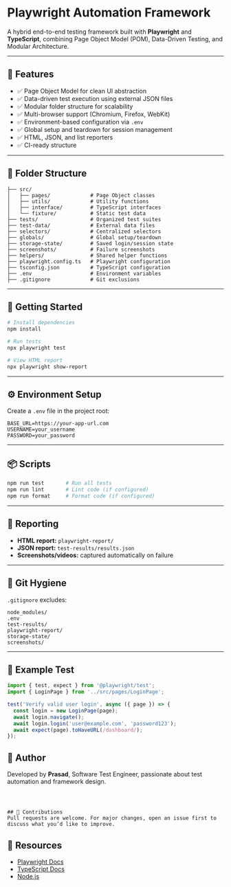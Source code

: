 # Playwright Automation Framework

A hybrid end-to-end testing framework built with **Playwright** and **TypeScript**, combining Page Object Model (POM), Data-Driven Testing, and Modular Architecture.

---

## 🚀 Features

- ✅ Page Object Model for clean UI abstraction  
- ✅ Data-driven test execution using external JSON files  
- ✅ Modular folder structure for scalability  
- ✅ Multi-browser support (Chromium, Firefox, WebKit)  
- ✅ Environment-based configuration via `.env`  
- ✅ Global setup and teardown for session management  
- ✅ HTML, JSON, and list reporters  
- ✅ CI-ready structure  

---

## 📁 Folder Structure

```
├── src/
│   ├── pages/             # Page Object classes
│   ├── utils/             # Utility functions
│   ├── interface/         # TypeScript interfaces
│   └── fixture/           # Static test data
├── tests/                 # Organized test suites
├── test-data/             # External data files
├── selectors/             # Centralized selectors
├── globals/               # Global setup/teardown
├── storage-state/         # Saved login/session state
├── screenshots/           # Failure screenshots
├── helpers/               # Shared helper functions
├── playwright.config.ts   # Playwright configuration
├── tsconfig.json          # TypeScript configuration
├── .env                   # Environment variables
├── .gitignore             # Git exclusions
```

---

## 🧪 Getting Started

```bash
# Install dependencies
npm install

# Run tests
npx playwright test

# View HTML report
npx playwright show-report
```

---

## ⚙️ Environment Setup

Create a `.env` file in the project root:

```
BASE_URL=https://your-app-url.com
USERNAME=your_username
PASSWORD=your_password
```

---

## 📦 Scripts

```bash
npm run test       # Run all tests
npm run lint       # Lint code (if configured)
npm run format     # Format code (if configured)
```

---

## 📸 Reporting

- **HTML report:** `playwright-report/`  
- **JSON report:** `test-results/results.json`  
- **Screenshots/videos:** captured automatically on failure  

---

## 🧼 Git Hygiene

`.gitignore` excludes:

```
node_modules/
.env
test-results/
playwright-report/
storage-state/
screenshots/
```

---



## 🧱 Example Test

```typescript
import { test, expect } from '@playwright/test';
import { LoginPage } from '../src/pages/LoginPage';

test('Verify valid user login', async ({ page }) => {
  const login = new LoginPage(page);
  await login.navigate();
  await login.login('user@example.com', 'password123');
  await expect(page).toHaveURL(/dashboard/);
});

```



## 👤 Author
Developed by **Prasad**, Software Test Engineer, passionate about test automation and framework design.


```



## 🤝 Contributions
Pull requests are welcome. For major changes, open an issue first to discuss what you’d like to improve.

```



## 🔗 Resources
- [Playwright Docs](https://playwright.dev/docs/intro)
- [TypeScript Docs](https://www.typescriptlang.org/docs/)
- [Node.js](https://nodejs.org/en/docs/)
```


